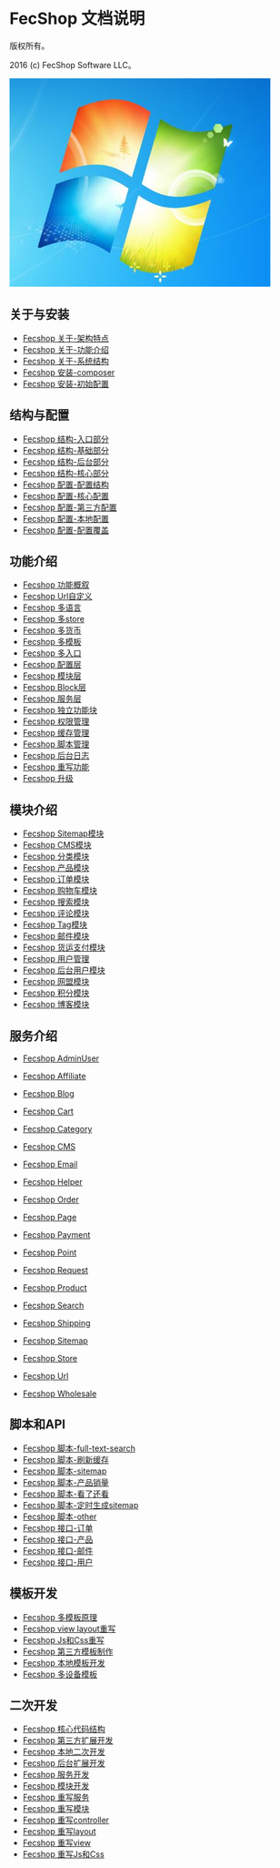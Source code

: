 FecShop 文档说明
===============================

版权所有。

2016 (c) FecShop Software LLC。


![Alt text](./images/img.jpg "images title")


关于与安装
-----

*  [Fecshop 关于-架构特点](fecshop-about-fecshop.md)
*  [Fecshop 关于-功能介绍](fecshop-about-function.md)
*  [Fecshop 关于-系统结构](fecshop-about-system-contruct.md)
*  [Fecshop 安装-composer](fecshop-install.md)
*  [Fecshop 安装-初始配置](fecshop-init-config.md)


结构与配置
-----

*  [Fecshop 结构-入口部分](fecshop-about-entrance.md)
*  [Fecshop 结构-基础部分](fecshop-about-base.md)
*  [Fecshop 结构-后台部分](fecshop-about-backend.md)
*  [Fecshop 结构-核心部分](fecshop-about-core.md)
*  [Fecshop 配置-配置结构](fecshop-config-contruct.md)
*  [Fecshop 配置-核心配置](fecshop-config-core.md)
*  [Fecshop 配置-第三方配置](fecshop-config-thrid.md)
*  [Fecshop 配置-本地配置](fecshop-config-local.md)
*  [Fecshop 配置-配置覆盖](fecshop-config-rewrite.md)


功能介绍
--------
*  [Fecshop 功能概叙](fecshop-feature-summary.md)
*  [Fecshop Url自定义](fecshop-feature-url-custom.md)
*  [Fecshop 多语言](fecshop-feature-mutil-languages.md)
*  [Fecshop 多store](fecshop-feature-mutil-stores.md)
*  [Fecshop 多货币](fecshop-feature-mutil-currency.md)
*  [Fecshop 多模板](fecshop-feature-mutil-themes.md)
*  [Fecshop 多入口](fecshop-feature-mutil-entrances.md)
*  [Fecshop 配置层](fecshop-feature-config.md)
*  [Fecshop 模块层](fecshop-feature-modules.md)
*  [Fecshop Block层](fecshop-feature-block.md)
*  [Fecshop 服务层](fecshop-feature-component-services.md)
*  [Fecshop 独立功能块](fecshop-feature-independent-block.md)
*  [Fecshop 权限管理](fecshop-feature-role.md)
*  [Fecshop 缓存管理](fecshop-feature-cache.md)
*  [Fecshop 脚本管理](fecshop-feature-script.md)
*  [Fecshop 后台日志](fecshop-feature-admin-log.md)
*  [Fecshop 重写功能](fecshop-feature-rewrite.md)
*  [Fecshop 升级](fecshop-feature-upgrade.md)




模块介绍
-----
*  [Fecshop Sitemap模块](fecshop-modules-sitemap.md)
*  [Fecshop CMS模块](fecshop-modules-cms.md)
*  [Fecshop 分类模块](fecshop-modules-category.md)
*  [Fecshop 产品模块](fecshop-modules-product.md)
*  [Fecshop 订单模块](fecshop-modules-order.md)
*  [Fecshop 购物车模块](fecshop-modules-cart.md)
*  [Fecshop 搜索模块](fecshop-modules-search.md)
*  [Fecshop 评论模块](fecshop-modules-review.md)
*  [Fecshop Tag模块](fecshop-modules-tag.md)
*  [Fecshop 邮件模块](fecshop-modules-email.md)
*  [Fecshop 货运支付模块](fecshop-modules-shipping-payment.md)
*  [Fecshop 用户管理](fecshop-modules-customer.md)
*  [Fecshop 后台用户模块](fecshop-modules-admin-user.md)
*  [Fecshop 网盟模块](fecshop-modules-affiliate.md)
*  [Fecshop 积分模块](fecshop-modules-points.md)
*  [Fecshop 博客模块](fecshop-modules-blog.md)

服务介绍
-----
*  [Fecshop AdminUser](fecshop-services-admin-user.md)
*  [Fecshop Affiliate](fecshop-services-affiliate.md)
*  [Fecshop Blog](fecshop-services-blog.md)
*  [Fecshop Cart](fecshop-services-cart.md)
*  [Fecshop Category](fecshop-services-category.md) 
*  [Fecshop CMS](fecshop-services-cms.md)
*  [Fecshop Email](fecshop-services-email.md)
*  [Fecshop Helper](fecshop-services-helper.md)
*  [Fecshop Order](fecshop-services-order.md)
*  [Fecshop Page](fecshop-services-page.md)
*  [Fecshop Payment](fecshop-services-payment.md)
*  [Fecshop Point](fecshop-services-point.md)
*  [Fecshop Request](fecshop-services-request.md)
*  [Fecshop Product](fecshop-services-product.md)
*  [Fecshop Search](fecshop-services-search.md)

*  [Fecshop Shipping](fecshop-services-shipping.md)
*  [Fecshop Sitemap](fecshop-services-sitemap.md)
*  [Fecshop Store ](fecshop-services-store.md)
*  [Fecshop Url](fecshop-services-url.md)
*  [Fecshop Wholesale](fecshop-services-wholesale.md)




脚本和API
-----
*  [Fecshop 脚本-full-text-search](fecshop-script-full-text-search.md)
*  [Fecshop 脚本-刷新缓存](fecshop-script-reflush-cache.md)
*  [Fecshop 脚本-sitemap](fecshop-script-sitemap.md)
*  [Fecshop 脚本-产品销量](fecshop-script-product-sales.md)
*  [Fecshop 脚本-看了还看](fecshop-script-view-also-view.md)
*  [Fecshop 脚本-定时生成sitemap](fecshop-cron-sitemap.md)
*  [Fecshop 脚本-other](fecshop-cron-other.md)
*  [Fecshop 接口-订单](fecshop-api-order.md)
*  [Fecshop 接口-产品](fecshop-api-product.md)
*  [Fecshop 接口-邮件](fecshop-api-email.md)
*  [Fecshop 接口-用户](fecshop-api-customer.md)



模板开发
-----
*  [Fecshop 多模板原理](fecshop-theme-mutil-theme-principle.md)
*  [Fecshop view layout重写](fecshop-theme-view-and-layout.md)
*  [Fecshop Js和Css重写](fecshop-theme-js-and-css.md)
*  [Fecshop 第三方模板制作](fecshop-theme-thrid-develop.md)
*  [Fecshop 本地模板开发](fecshop-theme-local-develop.md)
*  [Fecshop 多设备模板](fecshop-theme-mutil-devide.md)



二次开发
-----
*  [Fecshop 核心代码结构](fecshop-develop-core-code.md)
*  [Fecshop 第三方扩展开发](fecshop-develop-thrid.md)
*  [Fecshop 本地二次开发](fecshop-develop-local.md)
*  [Fecshop 后台扩展开发](fecshop-develop-admin.md)
*  [Fecshop 服务开发](fecshop-develop-services.md)
*  [Fecshop 模块开发](fecshop-develop-modules.md)
*  [Fecshop 重写服务](fecshop-develop-rewrite-services.md)
*  [Fecshop 重写模块](fecshop-develop-rewrite-modules.md)
*  [Fecshop 重写controller](fecshop-develop-rewrite-controllers.md)
*  [Fecshop 重写layout](fecshop-develop-rewrite-layouts.md)
*  [Fecshop 重写view](fecshop-develop-rewrite-view.md)
*  [Fecshop 重写Js和Css](fecshop-develop-rewrite-js-and-css.md)








